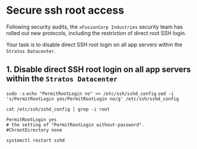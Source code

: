 # Secure ssh root access
Following security audits, the `xFusionCorp Industries` security team has rolled out new protocols, including the restriction of direct root SSH login.

Your task is to disable direct SSH root login on all app servers within the `Stratos Datacenter`.

## 1. Disable direct SSH root login on all app servers within the `Stratos Datacenter`
`sudo -s`
`echo "PermitRootLogin no" >> /etc/ssh/sshd_config`
`sed -i 's/PermitRootLogin yes/PermitRootLogin no/g' /etc/ssh/sshd_config`

`cat /etc/ssh/sshd_config | grep -i root`
```console
PermitRootLogin yes
# the setting of "PermitRootLogin without-password".
#ChrootDirectory none
```

`systemctl restart sshd`